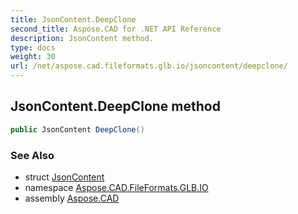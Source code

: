 ```yaml
---
title: JsonContent.DeepClone
second_title: Aspose.CAD for .NET API Reference
description: JsonContent method. 
type: docs
weight: 30
url: /net/aspose.cad.fileformats.glb.io/jsoncontent/deepclone/
---
```

## JsonContent.DeepClone method

```csharp
public JsonContent DeepClone()
```

### See Also

* struct [JsonContent](../)
* namespace [Aspose.CAD.FileFormats.GLB.IO](../../../aspose.cad.fileformats.glb.io/)
* assembly [Aspose.CAD](../../../)


